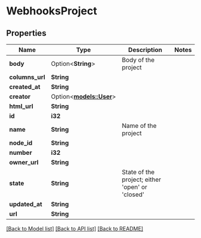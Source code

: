 # WebhooksProject

## Properties

Name | Type | Description | Notes
------------ | ------------- | ------------- | -------------
**body** | Option<**String**> | Body of the project | 
**columns_url** | **String** |  | 
**created_at** | **String** |  | 
**creator** | Option<[**models::User**](User.md)> |  | 
**html_url** | **String** |  | 
**id** | **i32** |  | 
**name** | **String** | Name of the project | 
**node_id** | **String** |  | 
**number** | **i32** |  | 
**owner_url** | **String** |  | 
**state** | **String** | State of the project; either 'open' or 'closed' | 
**updated_at** | **String** |  | 
**url** | **String** |  | 

[[Back to Model list]](../README.md#documentation-for-models) [[Back to API list]](../README.md#documentation-for-api-endpoints) [[Back to README]](../README.md)


